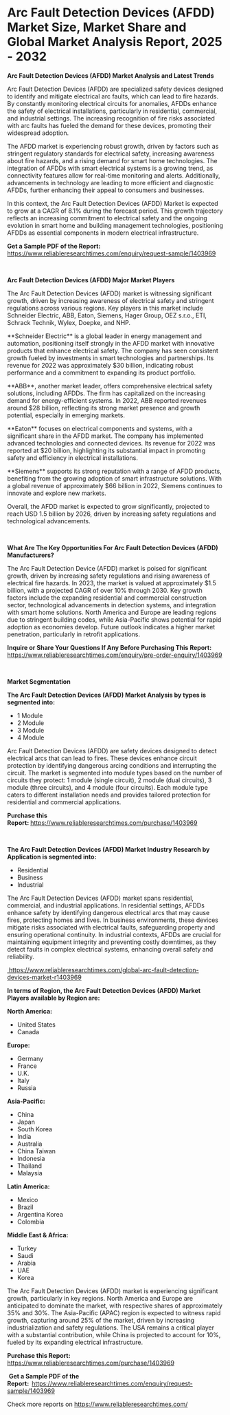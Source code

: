 <p><h1>Arc Fault Detection Devices (AFDD) Market Size, Market Share and Global Market Analysis Report, 2025 - 2032</h1></p><p><strong>Arc Fault Detection Devices (AFDD) Market Analysis and Latest Trends</strong></p>
<p><p>Arc Fault Detection Devices (AFDD) are specialized safety devices designed to identify and mitigate electrical arc faults, which can lead to fire hazards. By constantly monitoring electrical circuits for anomalies, AFDDs enhance the safety of electrical installations, particularly in residential, commercial, and industrial settings. The increasing recognition of fire risks associated with arc faults has fueled the demand for these devices, promoting their widespread adoption.</p><p>The AFDD market is experiencing robust growth, driven by factors such as stringent regulatory standards for electrical safety, increasing awareness about fire hazards, and a rising demand for smart home technologies. The integration of AFDDs with smart electrical systems is a growing trend, as connectivity features allow for real-time monitoring and alerts. Additionally, advancements in technology are leading to more efficient and diagnostic AFDDs, further enhancing their appeal to consumers and businesses.</p><p>In this context, the Arc Fault Detection Devices (AFDD) Market is expected to grow at a CAGR of 8.1% during the forecast period. This growth trajectory reflects an increasing commitment to electrical safety and the ongoing evolution in smart home and building management technologies, positioning AFDDs as essential components in modern electrical infrastructure.</p></p>
<p><strong>Get a Sample PDF of the Report:&nbsp;</strong> <a href="https://www.reliableresearchtimes.com/enquiry/request-sample/1403969?utm_campaign=2193&utm_medium=2&utm_source=Github&utm_content=ia&utm_term=28032025&utm_id=arc-fault-detection-devices-afdd">https://www.reliableresearchtimes.com/enquiry/request-sample/1403969</a></p>
<p>&nbsp;</p>
<p><strong>Arc Fault Detection Devices (AFDD) Major Market Players</strong></p>
<p><p>The Arc Fault Detection Devices (AFDD) market is witnessing significant growth, driven by increasing awareness of electrical safety and stringent regulations across various regions. Key players in this market include Schneider Electric, ABB, Eaton, Siemens, Hager Group, OEZ s.r.o., ETI, Schrack Technik, Wylex, Doepke, and NHP.</p><p>**Schneider Electric** is a global leader in energy management and automation, positioning itself strongly in the AFDD market with innovative products that enhance electrical safety. The company has seen consistent growth fueled by investments in smart technologies and partnerships. Its revenue for 2022 was approximately $30 billion, indicating robust performance and a commitment to expanding its product portfolio.</p><p>**ABB**, another market leader, offers comprehensive electrical safety solutions, including AFDDs. The firm has capitalized on the increasing demand for energy-efficient systems. In 2022, ABB reported revenues around $28 billion, reflecting its strong market presence and growth potential, especially in emerging markets.</p><p>**Eaton** focuses on electrical components and systems, with a significant share in the AFDD market. The company has implemented advanced technologies and connected devices. Its revenue for 2022 was reported at $20 billion, highlighting its substantial impact in promoting safety and efficiency in electrical installations.</p><p>**Siemens** supports its strong reputation with a range of AFDD products, benefiting from the growing adoption of smart infrastructure solutions. With a global revenue of approximately $66 billion in 2022, Siemens continues to innovate and explore new markets.</p><p>Overall, the AFDD market is expected to grow significantly, projected to reach USD 1.5 billion by 2026, driven by increasing safety regulations and technological advancements.</p></p>
<p>&nbsp;</p>
<p><strong>What Are The Key Opportunities For Arc Fault Detection Devices (AFDD) Manufacturers?</strong></p>
<p><p>The Arc Fault Detection Device (AFDD) market is poised for significant growth, driven by increasing safety regulations and rising awareness of electrical fire hazards. In 2023, the market is valued at approximately $1.5 billion, with a projected CAGR of over 10% through 2030. Key growth factors include the expanding residential and commercial construction sector, technological advancements in detection systems, and integration with smart home solutions. North America and Europe are leading regions due to stringent building codes, while Asia-Pacific shows potential for rapid adoption as economies develop. Future outlook indicates a higher market penetration, particularly in retrofit applications.</p></p>
<p><strong>Inquire or Share Your Questions If Any Before Purchasing This Report:</strong> <a href="https://www.reliableresearchtimes.com/enquiry/pre-order-enquiry/1403969?utm_campaign=2193&utm_medium=2&utm_source=Github&utm_content=ia&utm_term=28032025&utm_id=arc-fault-detection-devices-afdd">https://www.reliableresearchtimes.com/enquiry/pre-order-enquiry/1403969</a></p>
<p>&nbsp;</p>
<p><strong>Market Segmentation</strong></p>
<p><strong>The Arc Fault Detection Devices (AFDD) Market Analysis by types is segmented into:</strong></p>
<p><ul><li>1 Module</li><li>2 Module</li><li>3 Module</li><li>4 Module</li></ul></p>
<p><p>Arc Fault Detection Devices (AFDD) are safety devices designed to detect electrical arcs that can lead to fires. These devices enhance circuit protection by identifying dangerous arcing conditions and interrupting the circuit. The market is segmented into module types based on the number of circuits they protect: 1 module (single circuit), 2 module (dual circuits), 3 module (three circuits), and 4 module (four circuits). Each module type caters to different installation needs and provides tailored protection for residential and commercial applications.</p></p>
<p><strong>Purchase this Report:&nbsp;</strong><a href="https://www.reliableresearchtimes.com/purchase/1403969?utm_campaign=2193&utm_medium=2&utm_source=Github&utm_content=ia&utm_term=28032025&utm_id=arc-fault-detection-devices-afdd">https://www.reliableresearchtimes.com/purchase/1403969</a></p>
<p>&nbsp;</p>
<p><strong>The Arc Fault Detection Devices (AFDD) Market Industry Research by Application is segmented into:</strong></p>
<p><ul><li>Residential</li><li>Business</li><li>Industrial</li></ul></p>
<p><p>The Arc Fault Detection Devices (AFDD) market spans residential, commercial, and industrial applications. In residential settings, AFDDs enhance safety by identifying dangerous electrical arcs that may cause fires, protecting homes and lives. In business environments, these devices mitigate risks associated with electrical faults, safeguarding property and ensuring operational continuity. In industrial contexts, AFDDs are crucial for maintaining equipment integrity and preventing costly downtimes, as they detect faults in complex electrical systems, enhancing overall safety and reliability.</p></p>
<p><a href="https://www.reliableresearchtimes.com/global-arc-fault-detection-devices-market-r1403969?utm_campaign=2193&utm_medium=2&utm_source=Github&utm_content=ia&utm_term=28032025&utm_id=arc-fault-detection-devices-afdd">&nbsp;https://www.reliableresearchtimes.com/global-arc-fault-detection-devices-market-r1403969</a></p>
<p><strong>In terms of Region, the Arc Fault Detection Devices (AFDD) Market Players available by Region are:</strong></p>
<p>
    <p> <strong> North America: </strong>
        <ul>
            <li>United States</li>
            <li>Canada</li>
        </ul>
        </p> 
    <p> <strong> Europe: </strong>
        <ul>
            <li>Germany</li>
            <li>France</li>
            <li>U.K.</li>
            <li>Italy</li>
            <li>Russia</li>
        </ul>
        </p> 
    <p> <strong> Asia-Pacific: </strong>
        <ul>
            <li>China</li>
            <li>Japan</li>
            <li>South Korea</li>
            <li>India</li>
            <li>Australia</li>
            <li>China Taiwan</li>
            <li>Indonesia</li>
            <li>Thailand</li>
            <li>Malaysia</li>
        </ul>
        </p> 
    <p> <strong> Latin America: </strong>
        <ul>
            <li>Mexico</li>
            <li>Brazil</li>
            <li>Argentina Korea</li>
            <li>Colombia</li>
        </ul>
        </p> 
    <p> <strong> Middle East & Africa: </strong>
        <ul>
            <li>Turkey</li>
            <li>Saudi</li>
            <li>Arabia</li>
            <li>UAE</li>
            <li>Korea</li>
        </ul>
    </p>
    </p>
<p><p>The Arc Fault Detection Devices (AFDD) market is experiencing significant growth, particularly in key regions. North America and Europe are anticipated to dominate the market, with respective shares of approximately 35% and 30%. The Asia-Pacific (APAC) region is expected to witness rapid growth, capturing around 25% of the market, driven by increasing industrialization and safety regulations. The USA remains a critical player with a substantial contribution, while China is projected to account for 10%, fueled by its expanding electrical infrastructure.</p></p>
<p><strong>Purchase this Report: </strong><a href="https://www.reliableresearchtimes.com/purchase/1403969?utm_campaign=2193&utm_medium=2&utm_source=Github&utm_content=ia&utm_term=28032025&utm_id=arc-fault-detection-devices-afdd">https://www.reliableresearchtimes.com/purchase/1403969</a></p>
<p>&nbsp;<strong>Get a Sample PDF of the Report:&nbsp;&nbsp;</strong><a href="https://www.reliableresearchtimes.com/enquiry/request-sample/1403969?utm_campaign=2193&utm_medium=2&utm_source=Github&utm_content=ia&utm_term=28032025&utm_id=arc-fault-detection-devices-afdd">https://www.reliableresearchtimes.com/enquiry/request-sample/1403969</a></p>
<p><strong></strong></p>
<p>Check more reports on <a href="https://www.reliableresearchtimes.com/?utm_campaign=2193&utm_medium=2&utm_source=Github&utm_content=ia&utm_term=28032025&utm_id=arc-fault-detection-devices-afdd">https://www.reliableresearchtimes.com/</a></p>